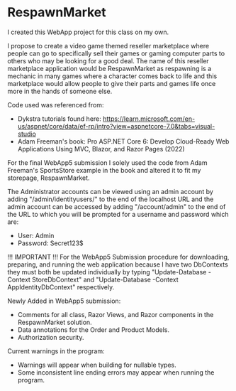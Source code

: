 # RespawnMarket

I created this WebApp project for this class on my own.

I propose to create a video game themed reseller marketplace where people can go to specifically sell their games or gaming computer parts to others who may be looking for a good deal. The name of this reseller marketplace application would be RespawnMarket as respawning is a mechanic in many games where a character comes back to life and this marketplace would allow people to give their parts and games life once more in the hands of someone else.

Code used was referenced from:
- Dykstra tutorials found here: https://learn.microsoft.com/en-us/aspnet/core/data/ef-rp/intro?view=aspnetcore-7.0&tabs=visual-studio
- Adam Freeman's book: Pro ASP.NET Core 6: Develop Cloud-Ready Web Applications Using MVC, Blazor, and Razor Pages (2022)

For the final WebApp5 submission I solely used the code from Adam Freeman's SportsStore example in the book and altered it to fit my storepage, RespawnMarket.

The Administrator accounts can be viewed using an admin account by adding "/admin/identityusers/" to the end of the localhost URL and the admin account can be accessed by adding "/account/admin" to the end of the URL to which you will be prompted for a username and password which are:
- User: Admin
- Password: Secret123$

!!! IMPORTANT !!!
For the WebApp5 Submission procedure for downloading, preparing, and running the web application because I have two DbContexts they must both be updated individually by typing "Update-Database -Context StoreDbContext" and "Update-Database -Context AppIdentityDbContext" respectively. 

Newly Added in WebApp5 submission:
- Comments for all class, Razor Views, and Razor components in the RespawnMarket solution.
- Data annotations for the Order and Product Models.
- Authorization security.

Current warnings in the program:
- Warnings will appear when building for nullable types.
- Some inconsistent line ending errors may appear when running the program.
